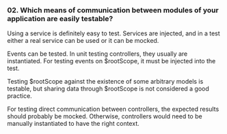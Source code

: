 ### 02. Which means of communication between modules of your application are easily testable?

Using a service is definitely easy to test. Services are injected, and in a test either a real service can be used or it can be mocked.

Events can be tested. In unit testing controllers, they usually are instantiated. For testing events on $rootScope, it must be injected into the test.

Testing $rootScope against the existence of some arbitrary models is testable, but sharing data through $rootScope is not considered a good practice.

For testing direct communication between controllers, the expected results should probably be mocked. Otherwise, controllers would need to be manually instantiated to have the right context.
